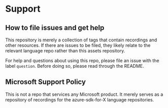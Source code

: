 # Support

## How to file issues and get help  

This repository is merely a collection of tags that contain recordings and other resources. If there are issues to be filed, they likely relate to the relevant language repo rather than this assets repository.


For help and questions about using this repo, please file an issue with the label `question`. Before doing so, please read through the README.

## Microsoft Support Policy  

This is not a repo that services any Microsoft product. It merely serves as a repository of recordings for the azure-sdk-for-X language repositories.
